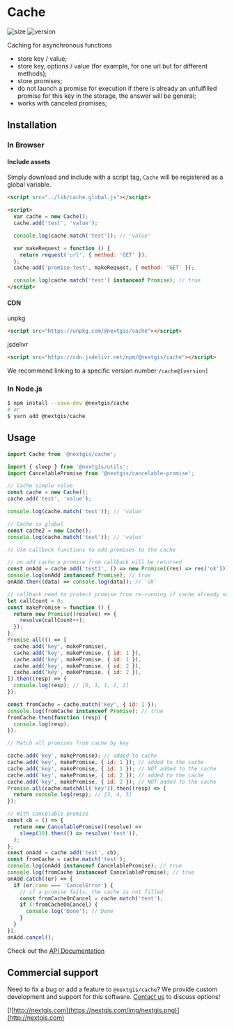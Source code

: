 # Cache

![size](https://img.shields.io/bundlephobia/minzip/@nextgis/cache) ![version](https://img.shields.io/npm/v/@nextgis/cache)

Caching for asynchronous functions

- store key / value;
- store key, options / value (for example, for one url but for different methods);
- store promises;
- do not launch a promise for execution if there is already an unfulfilled promise for this key in the storage, the answer will be general;
- works with canceled promises;

## Installation

### In Browser

#### Include assets

Simply download and include with a script tag, `Cache` will be registered as a global variable.

```html
<script src="../lib/cache.global.js"></script>

<script>
  var cache = new Cache();
  cache.add('test', 'value');

  console.log(cache.match('test')); // 'value'

  var makeRequest = function () {
    return request('url', { method: 'GET' });
  };
  cache.add('promise-test', makeRequest, { method: 'GET' });

  console.log(cache.match('test') instanceof Promise); // true
</script>
```

#### CDN

unpkg

```html
<script src="https://unpkg.com/@nextgis/cache"></script>
```

jsdelivr

```html
<script src="https://cdn.jsdelivr.net/npm/@nextgis/cache"></script>
```

We recommend linking to a specific version number `/cache@[version]`

### In Node.js

```bash
$ npm install --save-dev @nextgis/cache
# or
$ yarn add @nextgis/cache
```

## Usage

```javascript
import Cache from '@nextgis/cache';

import { sleep } from '@nextgis/utils';
import CancelablePromise from '@nextgis/cancelable-promise';

// Cache simple value
const cache = new Cache();
cache.add('test', 'value');

console.log(cache.match('test')); // 'value'

// Cache is global
const cache2 = new Cache();
console.log(cache.match('test')); // 'value'

// Use callback functions to add promises to the cache

// on add cache a promise from callback will be returned
const onAdd = cache.add('test1', () => new Promise((res) => res('ok')));
console.log(onAdd instanceof Promise); // true
onAdd.then((data) => console.log(data)); // 'ok'

// callback need to protect promise from re-running if cache already set.
let callCount = 0;
const makePromise = function () {
  return new Promise((resolve) => {
    resolve(callCount++);
  });
};
Promise.all(() => [
  cache.add('key', makePromise),
  cache.add('key', makePromise, { id: 1 }),
  cache.add('key', makePromise, { id: 1 }),
  cache.add('key', makePromise, { id: 2 }),
  cache.add('key', makePromise, { id: 2 }),
]).then((resp) => {
  console.log(resp); // [0, 1, 1, 2, 2]
});

const fromCache = cache.match('key', { id: 1 });
console.log(fromCache instanceof Promise); // true
fromCache.then(function (resp) {
  console.log(resp);
});

// Match all promises from cache by key

cache.add('key', makePromise); // added to cache
cache.add('key', makePromise, { id: 1 }); // added to the cache
cache.add('key', makePromise, { id: 1 }); // NOT added to the cache
cache.add('key', makePromise, { id: 2 }); // added to the cache
cache.add('key', makePromise, { id: 2 }); // NOT added to the cache
Promise.all(cache.matchAll('key')).then((resp) => {
  return console.log(resp); // [3, 4, 5]
});

// With cancelable promise
const cb = () => {
  return new CancelablePromise((resolve) =>
    sleep(30).then(() => resolve('test')),
  );
};
const onAdd = cache.add('test', cb);
const fromCache = cache.match('test');
console.log(onAdd instanceof CancelablePromise); // true
console.log(fromCache instanceof CancelablePromise); // true
onAdd.catch((er) => {
  if (er.name === 'CancelError') {
    // if a promise fails, the cache is not filled
    const fromCacheOnCancel = cache.match('test');
    if (!fromCacheOnCancel) {
      console.log('Done'); // Done
    }
  }
});
onAdd.cancel();
```

Check out the [API Documentation](https://code-api.nextgis.com/modules/cache.html)

## Commercial support

Need to fix a bug or add a feature to `@nextgis/cache`? We provide custom development and support for this software. [Contact us](http://nextgis.com/contact/) to discuss options!

[![http://nextgis.com](https://nextgis.com/img/nextgis.png)](http://nextgis.com)
